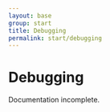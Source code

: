 ```yaml
---
layout: base
group: start
title: Debugging
permalink: start/debugging
---
```


# Debugging

<p class="hint hint--error">Documentation incomplete.</p>

<!--
    <p class="intro">Use the [option variables](/pages/theme/options.html) of your [theme](/pages/theme/_introduction.html) to include styles that are only applied if certain _debug flags_ were set. You can highlight BEM-style elements (__elements, --modifiers), certain utility classes or even display the currently active media query.</p>

    | Less-File | [debug.less]({{ pathToSourceFile }}assets/less/core/debug.less)      |
    | Less-File | [options.less]({{ pathToSourceFile }}assets/less/theme/options.less) |

    <div class="documentation__block">
        <div class="documentation__example" yoi-printcode="language:markup; print:true;">
            <div class="placeholder w-10 h-15 m-2"></div>
            <div class="placeholder w-20 h-30 m-2"></div>
        </div>
    </div>
-->